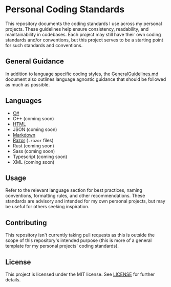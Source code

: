 # Personal Coding Standards

This repository documents the coding standards I use across my personal projects. These guidelines help ensure consistency, readability, and maintainability in codebases. Each project may still have their own coding standards and/or conventions, but this project serves to be a starting point for such standards and conventions.

## General Guidance

In addition to language specific coding styles, the [GeneralGuidelines.md](docs/GeneralGuidelines.md) document also outlines language agnostic guidance that should be followed as much as possible.

## Languages

- [C#](docs/Languages/C-Sharp.md)
- C++ (coming soon)
- [HTML](docs/Languages/HTML.md)
- JSON (coming soon)
- [Markdown](docs/Languages/Markdown.md)
- [Razor](docs/Languages/Razor.md) (`.razor` files)
- Rust (coming soon)
- Sass (coming soon)
- Typescript (coming soon)
- XML (coming soon)

## Usage

Refer to the relevant language section for best practices, naming conventions, formatting rules, and other recommendations. These standards are advisory and intended for my own personal projects, but may be useful for others seeking inspiration.

## Contributing

This repository isn't currently taking pull requests as this is outside the scope of this repository's intended purpose (this is more of a general template for my personal projects' coding standards).

## License

This project is licensed under the MIT license. See [LICENSE](LICENSE) for further details.
